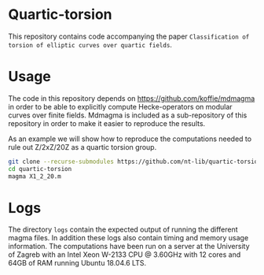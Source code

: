 # Quartic-torsion

This repository contains code accompanying the paper `Classification of torsion of elliptic curves over quartic fields`.

# Usage

The code in this repository depends on https://github.com/koffie/mdmagma in order to be able to explicitly compute Hecke-operators on modular curves over finite fields.  Mdmagma is included as a sub-repository of this repository in order to make it easier to reproduce the results.

As an example we will show how to reproduce the computations needed to rule out Z/2xZ/20Z as a quartic torsion group.

```bash
git clone --recurse-submodules https://github.com/nt-lib/quartic-torsion
cd quartic-torsion
magma X1_2_20.m
```


# Logs

The directory `logs` contain the expected output of running the different magma files. In addition
these logs also contain timing and memory usage information. The computations have been run on a server at the University of Zagreb with an Intel Xeon W-2133 CPU @ 3.60GHz with 12 cores and 64GB of RAM running Ubuntu 18.04.6 LTS.
